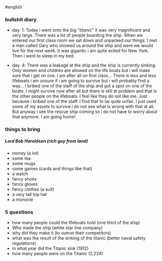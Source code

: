 #english 
### bullshit diary
- day. 1: 
Today i went onto the big "*titanic*" it was very magnificent and very large. There was a lot of people boarding the ship. When we entered our first class room we sat down and unpacked our things. I met a man called Gary who showed us around the ship and were we would live for the next week. It was gigantic i am quite exited for New York. Then i went to sleep in my bed.

- day. 4:
There was a leakage at the ship and the ship is currently sinking. Only women and children are allowed on the life boats but i will make sure that i get on one. I am after all on first class... There is less and less lifeboats i am unsure if i am going to survive but i will probably find a way... I bribed one of the staff of the ship and got a spot on one of the boats. I might survive now after all but there is still at problem and that is the other people on the lifeboats. I feel like they do not like me. Just because i bribed one of the staff. I find that to be quite unfair. I just used some of my assets to survive i do not see what is wrong with that at all. But anyway i see the rescue ship coming so  i do not have to worry about that anymore. I am going home!
### things to bring
##### Lord Bob Haroldson (rich guy from land) 
- money (a lot)
- some tea
- some mugs
- some games (cards and things like that)
- a watch
- fancy shoes
- fancy gloves
- fancy clothes (a suit)
- a very tall top hat
- a monocle




### 5 questions
- how many people could the lifeboats hold (one third of the ship)
- Who made the ship (white star line company)
- why did they make it (to outrun their competitors)
- what was the result of the sinking of the titanic (better naval safety regulations)
- in what year did the Titanic sink (1912)
- how many people were on the Titanic (2,224)